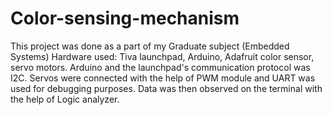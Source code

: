 # Color-sensing-mechanism

This project was done as a part of my Graduate subject (Embedded Systems)
Hardware used: Tiva launchpad, Arduino, Adafruit color sensor, servo motors. 
Arduino and the launchpad's communication protocol was I2C. Servos were connected with the help of PWM module and UART was used for debugging purposes. 
Data was then observed on the terminal with the help of Logic analyzer.
